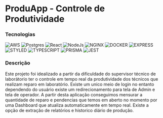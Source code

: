 # ProduApp - Controle de Produtividade
### Tecnologias 
![AWS](https://img.shields.io/badge/Amazon_AWS-FF9900?style=for-the-badge&logo=amazonaws&logoColor=white)
![Postgres](https://img.shields.io/badge/PostgreSQL-316192?style=for-the-badge&logo=postgresql&logoColor=white)
![React](https://img.shields.io/badge/React-20232A?style=for-the-badge&logo=react&logoColor=61DAFB)
![NodeJs](https://img.shields.io/badge/Node.js-339933?style=for-the-badge&logo=nodedotjs&logoColor=white)
![NGINX](https://img.shields.io/badge/Nginx-009639?style=for-the-badge&logo=nginx&logoColor=white)
![DOCKER](https://img.shields.io/badge/Docker-2CA5E0?style=for-the-badge&logo=docker&logoColor=white)
![EXPRESS](https://img.shields.io/badge/Express.js-000000?style=for-the-badge&logo=express&logoColor=white)
![STYLED](https://img.shields.io/badge/styled--components-DB7093?style=for-the-badge&logo=styled-components&logoColor=white)
![TYPESCRIPT](https://img.shields.io/badge/TypeScript-007ACC?style=for-the-badge&logo=typescript&logoColor=white)
![PRISMA](https://img.shields.io/badge/Prisma-3982CE?style=for-the-badge&logo=Prisma&logoColor=white)
![JEST](https://img.shields.io/badge/Jest-C21325?style=for-the-badge&logo=jest&logoColor=white)

### Descrição
Este projeto foi idealizado a partir da dificuldade do supervisor técnico de laborátorio ter o controle em tempo real da produtividade dos técnicos que realizam reparo em laboratório.
Existe um unico meio de login no entanto dependendo do usuário existe um redirecionamento para tela de Admin e tela de operador.
A partir desta aplicação conseguimos mensurar a quantidade de reparo e pendencias que temos em aberto no momento por uma Dashboard que atualiza automaticamente em tempo real. Existe a opção de extração de relatórios e historico diário de produção.

